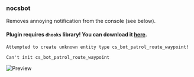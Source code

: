 ### nocsbot
Removes annoying notification from the console (see below).

#### Plugin requires `dhooks` library! You can download it [here](https://github.com/peace-maker/DHooks2/releases).

`Attempted to create unknown entity type cs_bot_patrol_route_waypoint!`

`Can't init cs_bot_patrol_route_waypoint`

![Preview](https://user-images.githubusercontent.com/53512153/186415029-ca53f39f-e239-46bc-a404-bf80382cb2c5.png)
